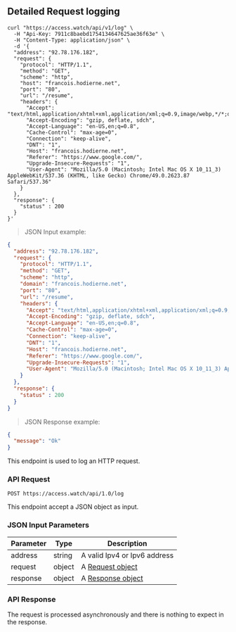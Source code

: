 ## Detailed Request logging

```shell
curl "https://access.watch/api/v1/log" \
  -H "Api-Key: 7911c8baebd1754134647625ae36f63e" \
  -H "Content-Type: application/json" \
  -d '{
  "address": "92.78.176.182",
  "request": {
    "protocol": "HTTP/1.1",
    "method": "GET",
    "scheme": "http",
    "host": "francois.hodierne.net",
    "port": "80",
    "url": "/resume",
    "headers": {
      "Accept": "text/html,application/xhtml+xml,application/xml;q=0.9,image/webp,*/*;q=0.8",
      "Accept-Encoding": "gzip, deflate, sdch",
      "Accept-Language": "en-US,en;q=0.8",
      "Cache-Control": "max-age=0",
      "Connection": "keep-alive",
      "DNT": "1",
      "Host": "francois.hodierne.net",
      "Referer": "https://www.google.com/",
      "Upgrade-Insecure-Requests": "1",
      "User-Agent": "Mozilla/5.0 (Macintosh; Intel Mac OS X 10_11_3) AppleWebKit/537.36 (KHTML, like Gecko) Chrome/49.0.2623.87 Safari/537.36"
    }
  },
  "response": {
    "status" : 200
  }
}'
```

> JSON Input example:

```json
{
  "address": "92.78.176.182",
  "request": {
    "protocol": "HTTP/1.1",
    "method": "GET",
    "scheme": "http",
    "domain": "francois.hodierne.net",
    "port": "80",
    "url": "/resume",
    "headers": {
      "Accept": "text/html,application/xhtml+xml,application/xml;q=0.9,image/webp,*/*;q=0.8",
      "Accept-Encoding": "gzip, deflate, sdch",
      "Accept-Language": "en-US,en;q=0.8",
      "Cache-Control": "max-age=0",
      "Connection": "keep-alive",
      "DNT": "1",
      "Host": "francois.hodierne.net",
      "Referer": "https://www.google.com/",
      "Upgrade-Insecure-Requests": "1",
      "User-Agent": "Mozilla/5.0 (Macintosh; Intel Mac OS X 10_11_3) AppleWebKit/537.36 (KHTML, like Gecko) Chrome/49.0.2623.87 Safari/537.36"
    }
  },
  "response": {
    "status" : 200
  }
}
```

> JSON Response example:

```json
{
  "message": "Ok"
}
```

This endpoint is used to log an HTTP request.

### API Request

`POST https://access.watch/api/1.0/log`

This endpoint accept a JSON object as input.

### JSON Input Parameters

Parameter | Type   | Description
--------- | ------ |-----------
address   | string | A valid Ipv4 or Ipv6 address
request   | object | A [Request object](#request-object)
response  | object | A [Response object](#response-object)

### API Response

The request is processed asynchronously and there is nothing to expect in the response.
